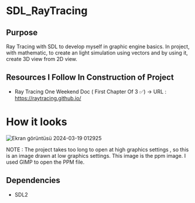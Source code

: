 # SDL_RayTracing

## Purpose
Ray Tracing with SDL to develop myself in graphic engine basics. In project, with mathematic, to create an light simulation using vectors and by using it, create 3D view from 2D view. 

## Resources I Follow In Construction of Project
* Ray Tracing One Weekend Doc ( First Chapter Of 3 ✅) -> URL : https://raytracing.github.io/

# How it looks                                                                                    
![Ekran görüntüsü 2024-03-19 012925](https://github.com/ozgurozkan01/SDL_RayTracing/assets/90643276/b05f99b6-b669-4699-89a3-f6c905e00f15)

NOTE : The project takes too long to open at high graphics settings , so this is an image drawn at low graphics settings. 
This image is the ppm image. I used GIMP to open the PPM file.

## Dependencies
* SDL2
